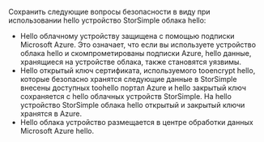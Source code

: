 <!--alkohli 02/21/2017 cloud appliance security-->

Сохранить следующие вопросы безопасности в виду при использовании hello устройство StorSimple облака hello:

* Hello облачному устройству защищена с помощью подписки Microsoft Azure. Это означает, что если вы используете устройство облака hello и скомпрометированы подписки Azure, hello данные, хранящиеся на устройстве облака, также становятся уязвимы.
* Hello открытый ключ сертификата, используемого tooencrypt hello, которые безопасно хранятся следующие данные в StorSimple внесены доступных toohello портал Azure и hello закрытый ключ сохраняется с hello облачных устройств StorSimple. На hello устройство StorSimple облака hello открытый и закрытый ключи хранятся в Azure.
* Hello облака устройство размещается в центре обработки данных Microsoft Azure hello.

